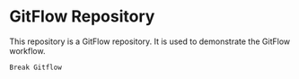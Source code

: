# GitFlow Repository

This repository is a GitFlow repository. It is used to demonstrate the GitFlow workflow.

~~~
Break Gitflow
~~~